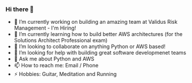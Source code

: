 ### Hi there 👋

- 🔭  I’m currently working on building an amazing team at Validus Risk Management - I'm Hiring!
- 🌱  I’m currently learning how to build better AWS architectures (for the Solutions Architect Professional exam)
- 👯  I’m looking to collaborate on anything Python or AWS based!
- 🤔  I’m looking for help with building great software developmenet teams
- 💬  Ask me about Python and AWS
- 📫  How to reach me: Email / Phone 
- ⚡  Hobbies: Guitar, Meditation and Running  

<!--
**candyflossuk/candyflossuk** is a ✨ _special_ ✨ repository because its `README.md` (this file) appears on your GitHub profile.

Here are some ideas to get you started:

- 🔭 I’m currently working on ...
- 🌱 I’m currently learning ...
- 👯 I’m looking to collaborate on ...
- 🤔 I’m looking for help with ...
- 💬 Ask me about ...
- 📫 How to reach me: ...
- 😄 Pronouns: ...
- ⚡ Fun fact: ...
-->

